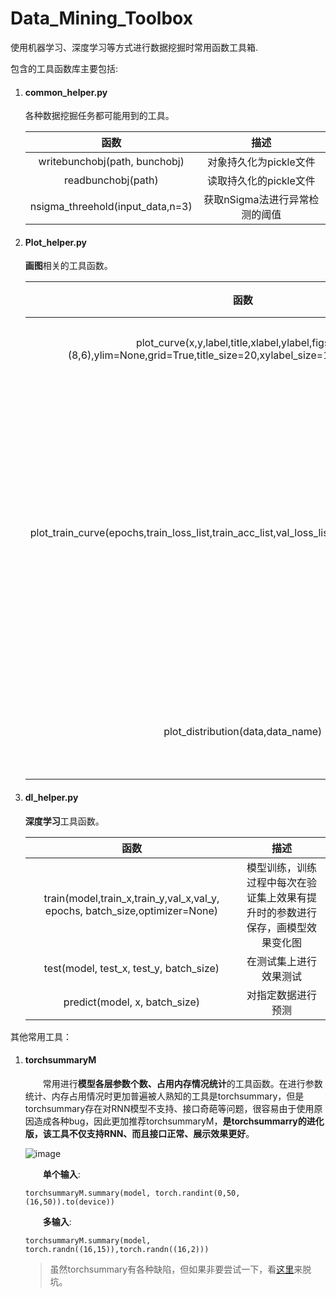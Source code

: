 # Data_Mining_Toolbox
使用机器学习、深度学习等方式进行数据挖掘时常用函数工具箱.

包含的工具函数库主要包括:  

1. #### common_helper.py

   各种数据挖掘任务都可能用到的工具。

   |               函数               |              描述              |
   | :------------------------------: | :----------------------------: |
   |  writebunchobj(path, bunchobj)   |     对象持久化为pickle文件     |
   |        readbunchobj(path)        |     读取持久化的pickle文件     |
   | nsigma_threehold(input_data,n=3) | 获取nSigma法进行异常检测的阈值 |

2. #### Plot_helper.py

   **画图**相关的工具函数。

   |                             函数                             |                   描述                   |
   | :----------------------------------------------------------: | :--------------------------------------: |
   | plot_curve(x,y,label,title,xlabel,ylabel,figsize=(8,6),ylim=None,grid=True,title_size=20,xylabel_size=15,legend_size=12) |                 画折线图                 |
   | plot_train_curve(epochs,train_loss_list,train_acc_list,val_loss_list=None,val_acc_list=None) | 画训练过程中的损失函数和准确率变化折线图 |
   |              plot_distribution(data,data_name)               |               画数据分布图               |

3. #### dl_helper.py

   **深度学习**工具函数。

   |                             函数                             |                             描述                             |
   | :----------------------------------------------------------: | :----------------------------------------------------------: |
   | train(model,train_x,train_y,val_x,val_y, epochs, batch_size,optimizer=None) | 模型训练，训练过程中每次在验证集上效果有提升时的参数进行保存，画模型效果变化图 |
   |           test(model, test_x, test_y, batch_size)            |                    在测试集上进行效果测试                    |
   |                predict(model, x, batch_size)                 |                      对指定数据进行预测                      |





其他常用工具：

1. #### torchsummaryM

   &emsp;&emsp;常用进行**模型各层参数个数、占用内存情况统计**的工具函数。在进行参数统计、内存占用情况时更加普遍被人熟知的工具是torchsummary，但是torchsummary存在对RNN模型不支持、接口奇葩等问题，很容易由于使用原因造成各种bug，因此更加推荐torchsummaryM，**是torchsummarry的进化版，该工具不仅支持RNN、而且接口正常、展示效果更好**。

   ![image](https://raw.githubusercontent.com/AnchoretY/images/master/blog/image.sxatnmwkeie.png)

   &emsp;&emsp;**单个输入**:
   
   ~~~shell
   torchsummaryM.summary(model, torch.randint(0,50,(16,50)).to(device))
   ~~~
   
   &emsp;&emsp;**多输入**:
   
   ~~~shell
   torchsummaryM.summary(model, torch.randn((16,15)),torch.randn((16,2)))
   ~~~
   
   >  虽然torchsummary有各种缺陷，但如果非要尝试一下，看[这里](torchsummary.md)来脱坑。

